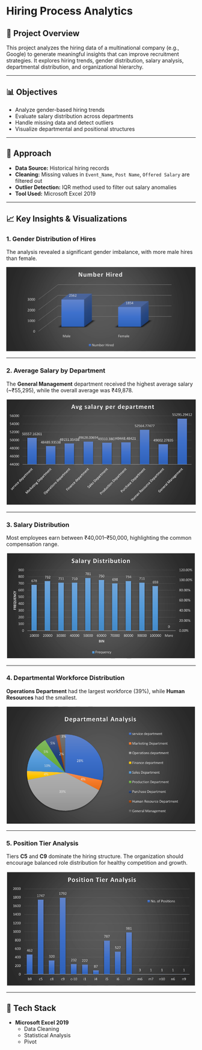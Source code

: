 # Hiring Process Analytics

## 📄 Project Overview

This project analyzes the hiring data of a multinational company (e.g., Google) to generate meaningful insights that can improve recruitment strategies. It explores hiring trends, gender distribution, salary analysis, departmental distribution, and organizational hierarchy.

---

## 📊 Objectives

- Analyze gender-based hiring trends
- Evaluate salary distribution across departments
- Handle missing data and detect outliers
- Visualize departmental and positional structures

---

## 🧠 Approach

- **Data Source:** Historical hiring records
- **Cleaning:** Missing values in `Event_Name`, `Post Name`, `Offered Salary` are filtered out
- **Outlier Detection:** IQR method used to filter out salary anomalies
- **Tool Used:** Microsoft Excel 2019

---

## 📈 Key Insights & Visualizations

### 1. Gender Distribution of Hires

The analysis revealed a significant gender imbalance, with more male hires than female.

![Gender Distribution](visualisation/gender_distribution.png)

---

### 2. Average Salary by Department

The **General Management** department received the highest average salary (~₹55,295), while the overall average was ₹49,878.

![Average Salary](visualisation/salary_analysis.png)

---

### 3. Salary Distribution

Most employees earn between ₹40,001–₹50,000, highlighting the common compensation range.

![Salary Distribution](visualisation/salary_distribution.png)

---

### 4. Departmental Workforce Distribution

**Operations Department** had the largest workforce (39%), while **Human Resources** had the smallest.

![Departmental Analysis](visualisation/department_analysis.png)

---

### 5. Position Tier Analysis

Tiers **C5** and **C9** dominate the hiring structure. The organization should encourage balanced role distribution for healthy competition and growth.

![Position Tier](visualisation/position_tier_analysis.png)

---

## 🧰 Tech Stack

- **Microsoft Excel 2019**
  - Data Cleaning
  - Statistical Analysis
  - Pivot
